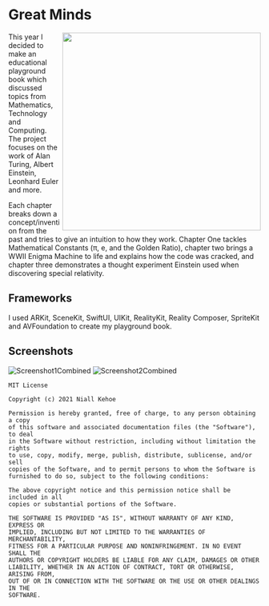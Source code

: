 # Great Minds

<img align="right" src="https://user-images.githubusercontent.com/15036099/115303885-2123f580-a15c-11eb-8698-91a6be22fc71.png" width="396"/>

This year I decided to make an educational playground book which discussed topics from Mathematics, Technology and Computing. The project focuses on the work of Alan Turing, Albert Einstein, Leonhard Euler and more.

Each chapter breaks down a concept/invention from the past and tries to give an intuition to how they work. Chapter One tackles Mathematical Constants (π, e, and the Golden Ratio), chapter two brings a WWII Enigma Machine to life and explains how the code was cracked, and chapter three demonstrates a thought experiment Einstein used when discovering special relativity.

## Frameworks

I used ARKit, SceneKit, SwiftUI, UIKit, RealityKit, Reality Composer, SpriteKit and AVFoundation to create my playground book.

## Screenshots

![Screenshot1Combined](https://user-images.githubusercontent.com/15036099/115304812-511fc880-a15d-11eb-9950-2d3391375272.png)
![Screenshot2Combined](https://user-images.githubusercontent.com/15036099/115304835-57ae4000-a15d-11eb-9fce-17747e96effd.png)

```
MIT License

Copyright (c) 2021 Niall Kehoe

Permission is hereby granted, free of charge, to any person obtaining a copy
of this software and associated documentation files (the "Software"), to deal
in the Software without restriction, including without limitation the rights
to use, copy, modify, merge, publish, distribute, sublicense, and/or sell
copies of the Software, and to permit persons to whom the Software is
furnished to do so, subject to the following conditions:

The above copyright notice and this permission notice shall be included in all
copies or substantial portions of the Software.

THE SOFTWARE IS PROVIDED "AS IS", WITHOUT WARRANTY OF ANY KIND, EXPRESS OR
IMPLIED, INCLUDING BUT NOT LIMITED TO THE WARRANTIES OF MERCHANTABILITY,
FITNESS FOR A PARTICULAR PURPOSE AND NONINFRINGEMENT. IN NO EVENT SHALL THE
AUTHORS OR COPYRIGHT HOLDERS BE LIABLE FOR ANY CLAIM, DAMAGES OR OTHER
LIABILITY, WHETHER IN AN ACTION OF CONTRACT, TORT OR OTHERWISE, ARISING FROM,
OUT OF OR IN CONNECTION WITH THE SOFTWARE OR THE USE OR OTHER DEALINGS IN THE
SOFTWARE.
```
